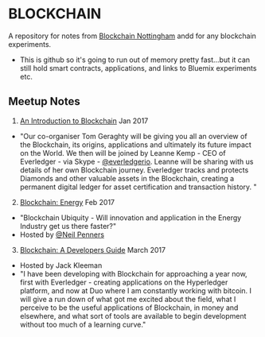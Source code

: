 # BLOCKCHAIN
A repository for notes from [Blockchain Nottingham](https://www.meetup.com/Blockchain-Nottingham/) andd for any blockchain experiments.

- This is github so it's going to run out of memory pretty fast...but it can still hold smart contracts, applications, and links to Bluemix experiments etc.

## Meetup Notes
1. [An Introduction to Blockchain](https://github.com/alxstuart/blockchain/blob/master/Introduction_to_blockchain.md) Jan 2017
  *  "Our co-organiser Tom Geraghty will be giving you all an overview of the Blockchain, its origins, applications and ultimately its future impact on the World. We then will be joined by Leanne Kemp - CEO of Everledger - via Skype - [@everledgerio](https://twitter.com/@everledgerio). Leanne will be sharing with us details of her own Blockchain journey. Everledger tracks and protects Diamonds and other valuable assets in the Blockchain, creating a permanent digital ledger for asset certification and transaction history. "

2. [Blockchain: Energy](https://github.com/alxstuart/blockchain/blob/master/BlockchainMeeting2.md) Feb 2017
  * "Blockchain Ubiquity - Will innovation and application in the Energy Industry get us there faster?" 
  * Hosted by [@Neil Penners](https://twitter.com/TheNeilPenners)
  
3. [Blockchain: A Developers Guide](https://github.com/alxstuart/blockchain/blob/master/BlockChainMarch2017.md) March 2017
  * Hosted by Jack Kleeman
  * "I have been developing with Blockchain for approaching a year now, first with Everledger - creating applications on the Hyperledger platform, and now at Duo where I am constantly working with bitcoin. I will give a run down of what got me excited about the field, what I perceive to be the useful applications of Blockchain, in money and elsewhere, and what sort of tools are available to begin development without too much of a learning curve." 
